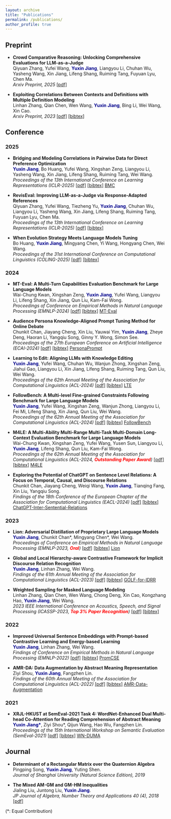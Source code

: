 ```yaml
---
layout: archive
title: "Publications"
permalink: /publications/
author_profile: true
---
```


<!-- Place this tag in your head or just before your close body tag. -->
<script async defer src="https://buttons.github.io/buttons.js"></script>


## Preprint
- **Crowd Comparative Reasoning: Unlocking Comprehensive Evaluations for LLM-as-a-Judge**\
Qiyuan Zhang, Yufei Wang, <span style="color:darkblue">**Yuxin Jiang**</span>, Liangyou Li, Chuhan Wu, Yasheng Wang, Xin Jiang, Lifeng Shang, Ruiming Tang, Fuyuan Lyu, Chen Ma.\
*Arxiv Preprint, 2025* [[pdf]](https://arxiv.org/abs/2502.12501)

- **Exploiting Correlations Between Contexts and Definitions with Multiple Definition Modeling**\
Linhan Zhang, Qian Chen, Wen Wang, <span style="color:darkblue">**Yuxin Jiang**</span>, Bing Li, Wei Wang, Xin Cao.\
*Arxiv Preprint, 2023* [[pdf]](https://arxiv.org/abs/2305.14717) [[bibtex]](https://dblp.org/rec/journals/corr/abs-2305-14717.html?view=bibtex)


## Conference
### 2025
- **Bridging and Modeling Correlations in Pairwise Data for Direct Preference Optimization**\
<span style="color:darkblue">**Yuxin Jiang**</span>, Bo Huang, Yufei Wang, Xingshan Zeng, Liangyou Li, Yasheng Wang, Xin Jiang, Lifeng Shang, Ruiming Tang, Wei Wang. \
*Proceedings of the 13th International Conference on Learning Representations (ICLR-2025)* [[pdf]](https://openreview.net/forum?id=hRwxZmcvW9) [[bibtex]](https://dblp.org/rec/journals/corr/abs-2408-07471.html?view=bibtex)
<a class="github-button" href="https://github.com/YJiangcm/BMC" data-show-count="true" aria-label="Star buttons/github-buttons on GitHub">BMC</a>

- **RevisEval: Improving LLM-as-a-Judge via Response-Adapted References**\
Qiyuan Zhang, Yufei Wang, Tiezheng Yu, <span style="color:darkblue">**Yuxin Jiang**</span>, Chuhan Wu, Liangyou Li, Yasheng Wang, Xin Jiang, Lifeng Shang, Ruiming Tang, Fuyuan Lyu, Chen Ma. \
*Proceedings of the 13th International Conference on Learning Representations (ICLR-2025)* [[pdf]](https://openreview.net/forum?id=1tBvzOYTLF)
[[bibtex]](https://dblp.org/rec/journals/corr/abs-2410-05193.html?view=bibtex)

- **When Evolution Strategy Meets Language Models Tuning**\
Bo Huang, <span style="color:darkblue">**Yuxin Jiang**</span>, Mingyang Chen, Yi Wang, Hongyang Chen, Wei Wang. \
*Proceedings of the 31st International Conference on Computational Linguistics (COLING-2025)*
[[pdf]](https://aclanthology.org/2025.coling-main.357/)
[[bibtex]](https://dblp.org/rec/conf/coling/HuangJC0C025.html?view=bibtex)

### 2024
- **MT-Eval: A Multi-Turn Capabilities Evaluation Benchmark for Large Language Models**\
Wai-Chung Kwan, Xingshan Zeng, <span style="color:darkblue">**Yuxin Jiang**</span>, Yufei Wang, Liangyou Li, Lifeng Shang, Xin Jiang, Qun Liu, Kam-Fai Wong. \
*Proceedings of Conference on Empirical Methods in Natural Language Processing (EMNLP-2024)* [[pdf]](https://aclanthology.org/2024.emnlp-main.1124/) [[bibtex]](https://dblp.org/rec/conf/emnlp/KwanZJWLS00W24.html?view=bibtex)
<a class="github-button" href="https://github.com/KwanWaiChung/MT-Eval" data-show-count="true" aria-label="Star buttons/github-buttons on GitHub">MT-Eval</a>

- **Audience Persona Knowledge-Aligned Prompt Tuning Method for Online Debate**\
Chunkit Chan, Jiayang Cheng, Xin Liu, Yauwai Yim, <span style="color:darkblue">**Yuxin Jiang**</span>, Zheye Deng, Haoran Li, Yangqiu Song, Ginny Y. Wong, Simon See. \
*Proceedings of the 27th European Conference on Artificial Intelligence (ECAI-2024)*
[[pdf]](https://arxiv.org/abs/2410.04239)
[[bibtex]](https://dblp.org/rec/conf/ecai/ChanCLYJD0SWS24.html?view=bibtex)
<a class="github-button" href="https://github.com/HKUST-KnowComp/PersonaPrompt" data-show-count="true" aria-label="Star buttons/github-buttons on GitHub">PersonaPrompt</a>

- **Learning to Edit: Aligning LLMs with Knowledge Editing**\
<span style="color:darkblue">**Yuxin Jiang**</span>, Yufei Wang, Chuhan Wu, Wanjun Zhong, Xingshan Zeng, Jiahui Gao, Liangyou Li, Xin Jiang, Lifeng Shang, Ruiming Tang, Qun Liu, Wei Wang. \
*Proceedings of the 62th Annual Meeting of the Association for Computational Linguistics (ACL-2024)* [[pdf]](https://aclanthology.org/2024.acl-long.258/) [[bibtex]](https://dblp.org/rec/conf/acl/JiangWWZZGLJSTL24.html?view=bibtex)
<a class="github-button" href="https://github.com/YJiangcm/LTE" data-show-count="true" aria-label="Star buttons/github-buttons on GitHub">LTE</a>

- **FollowBench: A Multi-level Fine-grained Constraints Following Benchmark for Large Language Models**\
<span style="color:darkblue">**Yuxin Jiang**</span>, Yufei Wang, Xingshan Zeng, Wanjun Zhong, Liangyou Li, Fei Mi, Lifeng Shang, Xin Jiang, Qun Liu, Wei Wang. \
*Proceedings of the 62th Annual Meeting of the Association for Computational Linguistics (ACL-2024)* [[pdf]](https://aclanthology.org/2024.acl-long.257/) [[bibtex]](https://dblp.org/rec/conf/acl/Jiang0ZZLMS00W24.html?view=bibtex)
<a class="github-button" href="https://github.com/YJiangcm/FollowBench" data-show-count="true" aria-label="Star buttons/github-buttons on GitHub">FollowBench</a>

- **M4LE: A Multi-Ability Multi-Range Multi-Task Multi-Domain Long-Context Evaluation Benchmark for Large Language Models**\
Wai-Chung Kwan, Xingshan Zeng, Yufei Wang, Yusen Sun, Liangyou Li, <span style="color:darkblue">**Yuxin Jiang**</span>, Lifeng Shang, Qun Liu, Kam-Fai Wong. \
*Proceedings of the 62th Annual Meeting of the Association for Computational Linguistics (ACL-2024, <span style="color:red">**Outstanding Paper Award**</span>)* [[pdf]](https://aclanthology.org/2024.acl-long.832/) [[bibtex]](https://dblp.org/rec/journals/corr/abs-2310-19240.html?view=bibtex)
<a class="github-button" href="https://github.com/KwanWaiChung/M4LE" data-show-count="true" aria-label="Star buttons/github-buttons on GitHub">M4LE</a>

- **Exploring the Potential of ChatGPT on Sentence Level Relations: A Focus on Temporal, Causal, and Discourse Relations**\
Chunkit Chan, Jiayang Cheng, Weiqi Wang, <span style="color:darkblue">**Yuxin Jiang**</span>, Tianqing Fang, Xin Liu, Yangqiu Song.\
*Findings of the 18th Conference of the European Chapter
of the Association for Computational Linguistics (EACL-2024)* [[pdf]](https://aclanthology.org/2024.findings-eacl.47/) [[bibtex]](https://dblp.org/rec/conf/eacl/ChanCWJFLS24.html?view=bibtex)
<a class="github-button" href="https://github.com/HKUST-KnowComp/ChatGPT-Inter-Sentential-Relations" data-show-count="true" aria-label="Star buttons/github-buttons on GitHub">ChatGPT-Inter-Sentential-Relations</a>

### 2023
- **Lion: Adversarial Distillation of Proprietary Large Language Models**\
<span style="color:darkblue">**Yuxin Jiang**</span>, Chunkit Chan\*, Mingyang Chen\*, Wei Wang.\
*Proceedings of Conference on Empirical Methods in Natural Language Processing (EMNLP-2023, <span style="color:red">**Oral**</span>)* [[pdf]](https://aclanthology.org/2023.emnlp-main.189/) [[bibtex]](https://dblp.org/rec/conf/emnlp/JiangCCW23.html?view=bibtex)
<a class="github-button" href="https://github.com/YJiangcm/Lion" data-show-count="true" aria-label="Star buttons/github-buttons on GitHub">Lion</a>

- **Global and Local Hierarchy-aware Contrastive Framework for Implicit Discourse Relation Recognition**\
<span style="color:darkblue">**Yuxin Jiang**</span>, Linhan Zhang, Wei Wang.\
*Findings of the 61th Annual Meeting of the Association for Computational Linguistics (ACL-2023)*
[[pdf]](https://aclanthology.org/2023.findings-acl.510/) [[bibtex]](https://dblp.org/rec/conf/acl/JiangZ023.html?view=bibtex)
<a class="github-button" href="https://github.com/YJiangcm/GOLF_for_IDRR" data-show-count="true" aria-label="Star buttons/github-buttons on GitHub">GOLF-for-IDRR</a>

- **Weighted Sampling for Masked Language Modeling**\
Linhan Zhang, Qian Chen, Wen Wang, Chong Deng, Xin Cao, Kongzhang Hao, <span style="color:darkblue">**Yuxin Jiang**</span>, Wei Wang.\
*2023 IEEE International Conference on Acoustics, Speech, and Signal Processing (ICASSP-2023, <span style="color:red">**Top 3% Paper Recognition**</span>)*
[[pdf]](https://ieeexplore.ieee.org/document/10096946) [[bibtex]](https://dblp.org/rec/conf/icassp/ZhangCWDCHJW23.html?view=bibtex)

### 2022
- **Improved Universal Sentence Embeddings with Prompt-based Contrastive Learning and Energy-based Learning**\
<span style="color:darkblue">**Yuxin Jiang**</span>, Linhan Zhang, Wei Wang.\
*Findings of Conference on Empirical Methods in Natural Language Processing (EMNLP-2022)*
[[pdf]](https://aclanthology.org/2022.findings-emnlp.220/) [[bibtex]](https://dblp.org/rec/conf/emnlp/JiangZW22.html?view=bibtex)
<a class="github-button" href="https://github.com/YJiangcm/PromCSE" data-show-count="true" aria-label="Star buttons/github-buttons on GitHub">PromCSE</a>

- **AMR-DA: Data Augmentation by Abstract Meaning Representation**\
Ziyi Shou, <span style="color:darkblue">**Yuxin Jiang**</span>, Fangzhen Lin.\
*Findings of the 60th Annual Meeting of the Association for Computational Linguistics (ACL-2022)*
[[pdf]](https://aclanthology.org/2022.findings-acl.244/) [[bibtex]](https://dblp.org/rec/conf/acl/ShouJL22.html?view=bibtex)
<a class="github-button" href="https://github.com/zzshou/amr-data-augmentation" data-show-count="true" aria-label="Star buttons/github-buttons on GitHub">AMR-Data-Augmentation</a>

### 2021
- **XRJL-HKUST at SemEval-2021 Task 4: WordNet-Enhanced Dual Multi-head Co-Attention for Reading Comprehension of Abstract Meaning**\
<span style="color:darkblue">**Yuxin Jiang\***</span>, Ziyi Shou\*, Qijun Wang, Hao Wu, Fangzhen Lin.\
*Proceedings of the 15th International Workshop on Semantic Evaluation (SemEval-2021)*
[[pdf]](https://aclanthology.org/2021.semeval-1.105/) [[bibtex]](https://dblp.org/rec/conf/semeval/JiangSWWL21.html?view=bibtex)
<a class="github-button" href="https://github.com/zzshou/RCAM" data-show-count="true" aria-label="Star buttons/github-buttons on GitHub">WN-DUMA</a>


## Journal
- **Determinant of a Rectangular Matrix over the Quaternion Algebra**\
Pingping Song, <span style="color:darkblue">**Yuxin Jiang**</span>, Yuting Shen.\
*Journal of Shanghai University (Natural Science Edition), 2019*

- **The Mixed AM-GM and GM-HM Inequalities**\
Jialing Liu, Juntong Liu, <span style="color:darkblue">**Yuxin Jiang**</span>.\
*JP Journal of Algebra, Number Theory and Applications 40 (4), 2018*
[[pdf]](http://www.pphmj.com/abstract/11971.htm)


(\*: Equal Contribution)
